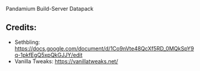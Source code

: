 Pandamium Build-Server Datapack

## Credits:
* Sethbling: https://docs.google.com/document/d/1Co9nVte48QcXf5RD_0MQkSpY9q-1pkfEgQ5xpQkGJJY/edit
* Vanilla Tweaks: https://vanillatweaks.net/
